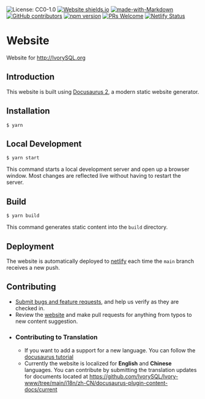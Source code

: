 ![License: CC0-1.0](https://img.shields.io/github/license/IvorySQL/Ivory-www)
[![Website shields.io](https://img.shields.io/website-up-down-green-red/http/shields.io.svg)](https://IvorySQL.org)
[![made-with-Markdown](https://img.shields.io/badge/Made%20with-Markdown-1f425f.svg)](http://commonmark.org)
[![GitHub contributors](https://badgen.net/github/contributors/IvorySQL/Ivory-www)](https://GitHub.com/IvorySQL/Ivory-www/graphs/contributors/)
 <a href="https://www.npmjs.com/package/@docusaurus/core"><img src="https://img.shields.io/npm/v/@docusaurus/core.svg?style=flat" alt="npm version"></a>
 <a href="CONTRIBUTING.md#pull-requests"><img src="https://img.shields.io/badge/PRs-welcome-brightgreen.svg" alt="PRs Welcome"></a>
 <a href="https://app.netlify.com/sites/ivorysql/deploys"><img src="https://api.netlify.com/api/v1/badges/628fb623-1be0-4206-adfa-70e66a4cd3f2/deploy-status" alt="Netlify Status"></a>
 
# Website
Website for http://IvorySQL.org

## Introduction

This website is built using [Docusaurus 2](https://v2.docusaurus.io/), a modern static website generator.

## Installation

```
$ yarn
```

## Local Development

```
$ yarn start
```

This command starts a local development server and open up a browser window. Most changes are reflected live without having to restart the server.

## Build

```
$ yarn build
```

This command generates static content into the `build` directory.

## Deployment

The website is automatically deployed to [netlify](https://www.netlify.com/) each time the `main` branch receives a new push.

## Contributing

- [Submit bugs and feature requests](https://github.com/IvorySQL/Ivory-www/issues), and help us verify as they are checked in.
- Review the [website](https://IvorySQL.org) and make pull requests for anything from typos to new content suggestion.
- ### Contributing to Translation
  - If you want to add a support for a new language. You can follow the [docusaurus tutorial](https://docusaurus.io/docs/i18n/tutorial)
  - Currently the website is localized for **English** and **Chinese** languages. You can contribute by submitting the translation updates for documents located at https://github.com/IvorySQL/Ivory-www/tree/main/i18n/zh-CN/docusaurus-plugin-content-docs/current
